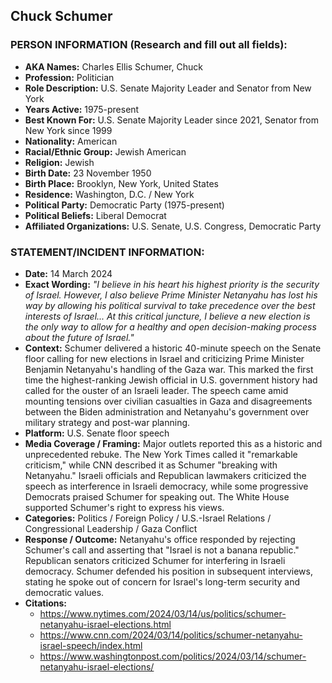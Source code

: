 ## Chuck Schumer

### PERSON INFORMATION (Research and fill out all fields):
- **AKA Names:** Charles Ellis Schumer, Chuck
- **Profession:** Politician
- **Role Description:** U.S. Senate Majority Leader and Senator from New York
- **Years Active:** 1975-present
- **Best Known For:** U.S. Senate Majority Leader since 2021, Senator from New York since 1999
- **Nationality:** American
- **Racial/Ethnic Group:** Jewish American
- **Religion:** Jewish
- **Birth Date:** 23 November 1950
- **Birth Place:** Brooklyn, New York, United States
- **Residence:** Washington, D.C. / New York
- **Political Party:** Democratic Party (1975-present)
- **Political Beliefs:** Liberal Democrat
- **Affiliated Organizations:** U.S. Senate, U.S. Congress, Democratic Party

### STATEMENT/INCIDENT INFORMATION:
- **Date:** 14 March 2024
- **Exact Wording:** *"I believe in his heart his highest priority is the security of Israel. However, I also believe Prime Minister Netanyahu has lost his way by allowing his political survival to take precedence over the best interests of Israel... At this critical juncture, I believe a new election is the only way to allow for a healthy and open decision-making process about the future of Israel."*
- **Context:** Schumer delivered a historic 40-minute speech on the Senate floor calling for new elections in Israel and criticizing Prime Minister Benjamin Netanyahu's handling of the Gaza war. This marked the first time the highest-ranking Jewish official in U.S. government history had called for the ouster of an Israeli leader. The speech came amid mounting tensions over civilian casualties in Gaza and disagreements between the Biden administration and Netanyahu's government over military strategy and post-war planning.
- **Platform:** U.S. Senate floor speech
- **Media Coverage / Framing:** Major outlets reported this as a historic and unprecedented rebuke. The New York Times called it "remarkable criticism," while CNN described it as Schumer "breaking with Netanyahu." Israeli officials and Republican lawmakers criticized the speech as interference in Israeli democracy, while some progressive Democrats praised Schumer for speaking out. The White House supported Schumer's right to express his views.
- **Categories:** Politics / Foreign Policy / U.S.-Israel Relations / Congressional Leadership / Gaza Conflict
- **Response / Outcome:** Netanyahu's office responded by rejecting Schumer's call and asserting that "Israel is not a banana republic." Republican senators criticized Schumer for interfering in Israeli democracy. Schumer defended his position in subsequent interviews, stating he spoke out of concern for Israel's long-term security and democratic values.
- **Citations:** 
  - https://www.nytimes.com/2024/03/14/us/politics/schumer-netanyahu-israel-elections.html
  - https://www.cnn.com/2024/03/14/politics/schumer-netanyahu-israel-speech/index.html
  - https://www.washingtonpost.com/politics/2024/03/14/schumer-netanyahu-israel-elections/